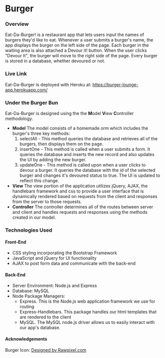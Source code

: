 # Burger
### Overview
Eat-Da-Burger! is a restaurant app that lets users input the names of burgers they'd like to eat. Whenever a user submits a burger's name, the app displays the burger on the left side of the page. Each burger in the waiting area is also attached a Devour it! button. When the user clicks "Devour It", the burger will move to the right side of the page. Every burger is stored in a database, whether devoured or not.

### Live Link
Eat-Da-Burger is deployed with Heroku at: https://burger-lounge-app.herokuapp.com/

### Under the Burger Bun
Eat-Da-Burger is designed using the the **M**odel **V**iew **C**ontroller methodology. 
* **Model**
The model consists of a homemade orm which includes the burger's three key methods:
  1. selectAll - This method queries the database and retrieves all of the burgers, then displays them on the page.
  2. insertOne - This method is called when a user submits a form. It queries the database and inserts the new record and also updates the UI by adding the new burger.
  3. updateOne - This method is called upon when a user clicks to devour a burger. It queries the database with the id of the selected burger and changes it's devoured status to true. The UI is updated to reflect this change.
* **View**
The view portion of the application utilizes jQuery, AJAX, the handlebars framework and css to provide a user interface that is dynamically rendered based on requests from the client and responses from the server to those requests.
* **Controller**
The controller determines all of the routes between server and client and handles requests and responses using the methods created in our model.

### Technologies Used
#### Front-End
* CSS styling incorporating the Bootstrap Framework
* JavaScript and jQuery for UI functionality
* AJAX to post form data and communicate with the back-end

#### Back-End
* Server Environment: Node.js and Express
* Database: MySQL
* Node Package Managers: 
  - Express. This is the Node.js web application framework we use for routing
  - Express-Handlebars. This package handles our html templates that are rendered to the client
  - MySQL. The MySQL node.js driver allows us to easily interact with our app's database.

#### Acknowledgements
Burger Icon: <a href='https://www.freepik.com/free-vector/big-hamburger-icon-graphic-illustration_2631301.htm'>Designed by Rawpixel.com</a>
